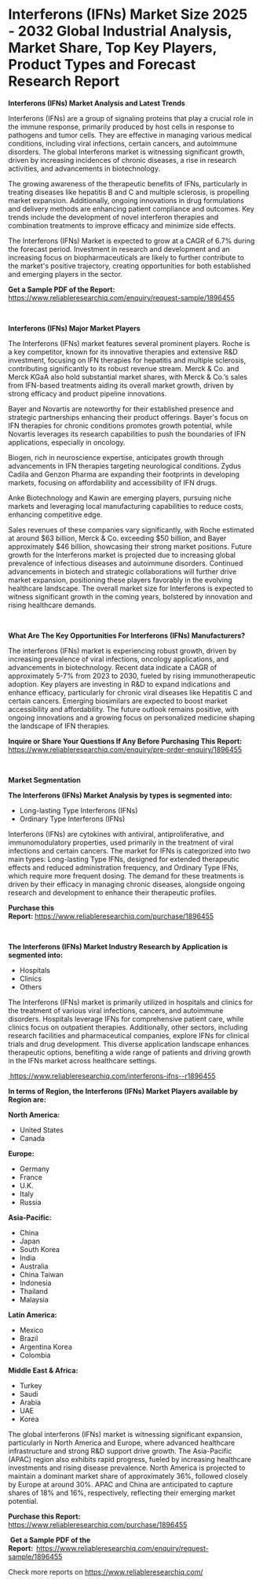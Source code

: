 <p><h1>Interferons (IFNs) Market Size 2025 - 2032 Global Industrial Analysis, Market Share, Top Key Players, Product Types and Forecast Research Report</h1></p><p><strong>Interferons (IFNs) Market Analysis and Latest Trends</strong></p>
<p><p>Interferons (IFNs) are a group of signaling proteins that play a crucial role in the immune response, primarily produced by host cells in response to pathogens and tumor cells. They are effective in managing various medical conditions, including viral infections, certain cancers, and autoimmune disorders. The global Interferons market is witnessing significant growth, driven by increasing incidences of chronic diseases, a rise in research activities, and advancements in biotechnology. </p><p>The growing awareness of the therapeutic benefits of IFNs, particularly in treating diseases like hepatitis B and C and multiple sclerosis, is propelling market expansion. Additionally, ongoing innovations in drug formulations and delivery methods are enhancing patient compliance and outcomes. Key trends include the development of novel interferon therapies and combination treatments to improve efficacy and minimize side effects. </p><p>The Interferons (IFNs) Market is expected to grow at a CAGR of 6.7% during the forecast period. Investment in research and development and an increasing focus on biopharmaceuticals are likely to further contribute to the market's positive trajectory, creating opportunities for both established and emerging players in the sector.</p></p>
<p><strong>Get a Sample PDF of the Report:&nbsp;</strong> <a href="https://www.reliableresearchiq.com/enquiry/request-sample/1896455?utm_campaign=1906&utm_medium=2&utm_source=Github&utm_content=ia&utm_term=13012025&utm_id=interferons-ifns">https://www.reliableresearchiq.com/enquiry/request-sample/1896455</a></p>
<p>&nbsp;</p>
<p><strong>Interferons (IFNs) Major Market Players</strong></p>
<p><p>The Interferons (IFNs) market features several prominent players. Roche is a key competitor, known for its innovative therapies and extensive R&D investment, focusing on IFN therapies for hepatitis and multiple sclerosis, contributing significantly to its robust revenue stream. Merck & Co. and Merck KGaA also hold substantial market shares, with Merck & Co.’s sales from IFN-based treatments aiding its overall market growth, driven by strong efficacy and product pipeline innovations. </p><p>Bayer and Novartis are noteworthy for their established presence and strategic partnerships enhancing their product offerings. Bayer's focus on IFN therapies for chronic conditions promotes growth potential, while Novartis leverages its research capabilities to push the boundaries of IFN applications, especially in oncology.</p><p>Biogen, rich in neuroscience expertise, anticipates growth through advancements in IFN therapies targeting neurological conditions. Zydus Cadila and Genzon Pharma are expanding their footprints in developing markets, focusing on affordability and accessibility of IFN drugs.</p><p>Anke Biotechnology and Kawin are emerging players, pursuing niche markets and leveraging local manufacturing capabilities to reduce costs, enhancing competitive edge.</p><p>Sales revenues of these companies vary significantly, with Roche estimated at around $63 billion, Merck & Co. exceeding $50 billion, and Bayer approximately $46 billion, showcasing their strong market positions. Future growth for the Interferons market is projected due to increasing global prevalence of infectious diseases and autoimmune disorders. Continued advancements in biotech and strategic collaborations will further drive market expansion, positioning these players favorably in the evolving healthcare landscape. The overall market size for Interferons is expected to witness significant growth in the coming years, bolstered by innovation and rising healthcare demands.</p></p>
<p>&nbsp;</p>
<p><strong>What Are The Key Opportunities For Interferons (IFNs) Manufacturers?</strong></p>
<p><p>The interferons (IFNs) market is experiencing robust growth, driven by increasing prevalence of viral infections, oncology applications, and advancements in biotechnology. Recent data indicate a CAGR of approximately 5-7% from 2023 to 2030, fueled by rising immunotherapeutic adoption. Key players are investing in R&D to expand indications and enhance efficacy, particularly for chronic viral diseases like Hepatitis C and certain cancers. Emerging biosimilars are expected to boost market accessibility and affordability. The future outlook remains positive, with ongoing innovations and a growing focus on personalized medicine shaping the landscape of IFN therapies.</p></p>
<p><strong>Inquire or Share Your Questions If Any Before Purchasing This Report:</strong> <a href="https://www.reliableresearchiq.com/enquiry/pre-order-enquiry/1896455?utm_campaign=1906&utm_medium=2&utm_source=Github&utm_content=ia&utm_term=13012025&utm_id=interferons-ifns">https://www.reliableresearchiq.com/enquiry/pre-order-enquiry/1896455</a></p>
<p>&nbsp;</p>
<p><strong>Market Segmentation</strong></p>
<p><strong>The Interferons (IFNs) Market Analysis by types is segmented into:</strong></p>
<p><ul><li>Long-lasting Type Interferons (IFNs)</li><li>Ordinary Type Interferons (IFNs)</li></ul></p>
<p><p>Interferons (IFNs) are cytokines with antiviral, antiproliferative, and immunomodulatory properties, used primarily in the treatment of viral infections and certain cancers. The market for IFNs is categorized into two main types: Long-lasting Type IFNs, designed for extended therapeutic effects and reduced administration frequency, and Ordinary Type IFNs, which require more frequent dosing. The demand for these treatments is driven by their efficacy in managing chronic diseases, alongside ongoing research and development to enhance their therapeutic profiles.</p></p>
<p><strong>Purchase this Report:&nbsp;</strong><a href="https://www.reliableresearchiq.com/purchase/1896455?utm_campaign=1906&utm_medium=2&utm_source=Github&utm_content=ia&utm_term=13012025&utm_id=interferons-ifns">https://www.reliableresearchiq.com/purchase/1896455</a></p>
<p>&nbsp;</p>
<p><strong>The Interferons (IFNs) Market Industry Research by Application is segmented into:</strong></p>
<p><ul><li>Hospitals</li><li>Clinics</li><li>Others</li></ul></p>
<p><p>The Interferons (IFNs) market is primarily utilized in hospitals and clinics for the treatment of various viral infections, cancers, and autoimmune disorders. Hospitals leverage IFNs for comprehensive patient care, while clinics focus on outpatient therapies. Additionally, other sectors, including research facilities and pharmaceutical companies, explore IFNs for clinical trials and drug development. This diverse application landscape enhances therapeutic options, benefiting a wide range of patients and driving growth in the IFNs market across healthcare settings.</p></p>
<p><a href="https://www.reliableresearchiq.com/interferons-ifns--r1896455?utm_campaign=1906&utm_medium=2&utm_source=Github&utm_content=ia&utm_term=13012025&utm_id=interferons-ifns">&nbsp;https://www.reliableresearchiq.com/interferons-ifns--r1896455</a></p>
<p><strong>In terms of Region, the Interferons (IFNs) Market Players available by Region are:</strong></p>
<p>
    <p> <strong> North America: </strong>
        <ul>
            <li>United States</li>
            <li>Canada</li>
        </ul>
        </p> 
    <p> <strong> Europe: </strong>
        <ul>
            <li>Germany</li>
            <li>France</li>
            <li>U.K.</li>
            <li>Italy</li>
            <li>Russia</li>
        </ul>
        </p> 
    <p> <strong> Asia-Pacific: </strong>
        <ul>
            <li>China</li>
            <li>Japan</li>
            <li>South Korea</li>
            <li>India</li>
            <li>Australia</li>
            <li>China Taiwan</li>
            <li>Indonesia</li>
            <li>Thailand</li>
            <li>Malaysia</li>
        </ul>
        </p> 
    <p> <strong> Latin America: </strong>
        <ul>
            <li>Mexico</li>
            <li>Brazil</li>
            <li>Argentina Korea</li>
            <li>Colombia</li>
        </ul>
        </p> 
    <p> <strong> Middle East & Africa: </strong>
        <ul>
            <li>Turkey</li>
            <li>Saudi</li>
            <li>Arabia</li>
            <li>UAE</li>
            <li>Korea</li>
        </ul>
    </p>
    </p>
<p><p>The global interferons (IFNs) market is witnessing significant expansion, particularly in North America and Europe, where advanced healthcare infrastructure and strong R&D support drive growth. The Asia-Pacific (APAC) region also exhibits rapid progress, fueled by increasing healthcare investments and rising disease prevalence. North America is projected to maintain a dominant market share of approximately 36%, followed closely by Europe at around 30%. APAC and China are anticipated to capture shares of 18% and 16%, respectively, reflecting their emerging market potential.</p></p>
<p><strong>Purchase this Report: </strong><a href="https://www.reliableresearchiq.com/purchase/1896455?utm_campaign=1906&utm_medium=2&utm_source=Github&utm_content=ia&utm_term=13012025&utm_id=interferons-ifns">https://www.reliableresearchiq.com/purchase/1896455</a></p>
<p>&nbsp;<strong>Get a Sample PDF of the Report:&nbsp;&nbsp;</strong><a href="https://www.reliableresearchiq.com/enquiry/request-sample/1896455?utm_campaign=1906&utm_medium=2&utm_source=Github&utm_content=ia&utm_term=13012025&utm_id=interferons-ifns">https://www.reliableresearchiq.com/enquiry/request-sample/1896455</a></p>
<p><strong></strong></p>
<p>Check more reports on <a href="https://www.reliableresearchiq.com/?utm_campaign=1906&utm_medium=2&utm_source=Github&utm_content=ia&utm_term=13012025&utm_id=interferons-ifns">https://www.reliableresearchiq.com/</a></p>